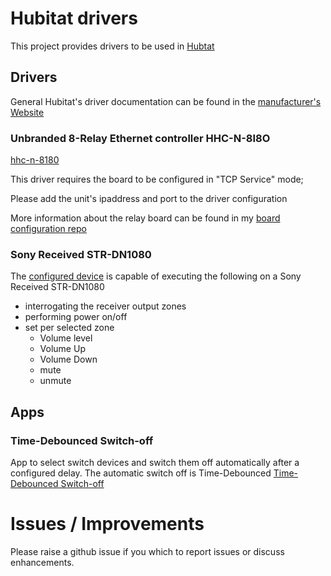 # Hubitat drivers

This project provides drivers to be used in [Hubtat](https://hubitat.com/)

## Drivers
General Hubitat's driver documentation can be found in the [manufacturer's Website](https://docs.hubitat.com/)

### Unbranded 8-Relay Ethernet controller HHC-N-8I8O  
[hhc-n-8180](src/hhc-n-8180.groovy)

This driver requires the board to be configured in "TCP Service" mode;

Please add the unit's ipaddress and port to the driver configuration

More information about the relay board can be found in my [board configuration repo](https://github.com/TheFabio/control-hcc-n-8180)

### Sony Received STR-DN1080
The [configured device](src/drivers/sony-receiver-str-DN1080.groovy) is capable of executing the following on a Sony Received STR-DN1080
* interrogating the receiver output zones
* performing power on/off
* set per selected zone
    * Volume level
    * Volume Up
    * Volume Down
    * mute
    * unmute

## Apps
### Time-Debounced Switch-off
App to select switch devices and switch them off automatically after a configured delay.
The automatic switch off is Time-Debounced
[Time-Debounced Switch-off](src/time-debounced-off-switch.goovy)

# Issues / Improvements

Please raise a github issue if you which to report issues or discuss enhancements.
 
